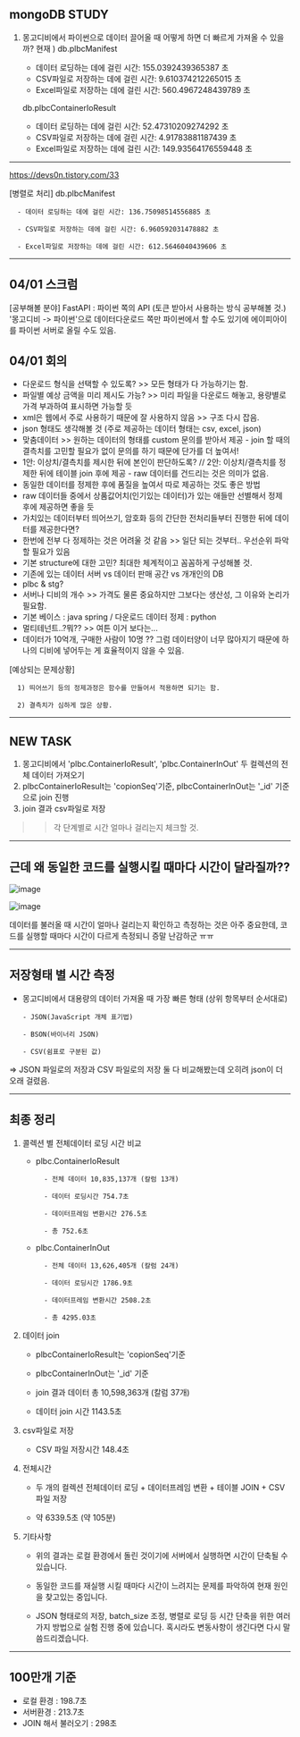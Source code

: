 ## mongoDB STUDY

1. 몽고디비에서 파이썬으로 데이터 끌어올 때 어떻게 하면 더 빠르게 가져올 수 있을까?
현재 ) db.plbcManifest
      - 데이터 로딩하는 데에 걸린 시간: 155.0392439365387 초
      - CSV파일로 저장하는 데에 걸린 시간: 9.610374212265015 초
      - Excel파일로 저장하는 데에 걸린 시간: 560.4967248439789 초
  
      db.plbcContainerIoResult
      - 데이터 로딩하는 데에 걸린 시간: 52.47310209274292 초
      - CSV파일로 저장하는 데에 걸린 시간: 4.91783881187439 초
      - Excel파일로 저장하는 데에 걸린 시간: 149.93564176559448 초

---
https://devs0n.tistory.com/33

[병렬로 처리]
  db.plbcManifest
      
      - 데이터 로딩하는 데에 걸린 시간: 136.75098514556885 초
      
      - CSV파일로 저장하는 데에 걸린 시간: 6.960592031478882 초
      
      - Excel파일로 저장하는 데에 걸린 시간: 612.5646040439606 초

---

## 04/01 스크럼
[공부해볼 분야]
FastAPI : 파이썬 쪽의 API (토큰 받아서 사용하는 방식 공부해볼 것.)
'몽고디비 -> 파이썬'으로 데이터다운로드 쪽만 파이썬에서 할 수도 있기에 에이피아이를 파이썬 서버로 올릴 수도 있음.

## 04/01 회의
- 다운로드 형식을 선택할 수 있도록? >> 모든 형태가 다 가능하기는 함.
- 파일별 예상 금액을 미리 제시도 가능? >> 미리 파일을 다운로드 해놓고, 용량별로 가격 부과하여 표시하면 가능할 듯
- xml은 웹에서 주로 사용하기 때문에 잘 사용하지 않음 >> 구조 다시 잡음.
- json 형태도 생각해볼 것 (주로 제공하는 데이터 형태는 csv, excel, json)
- 맞춤데이터 >> 원하는 데이터의 형태를 custom 문의를 받아서 제공
      - join 할 때의 결측치를 고민할 필요가 없이 문의를 하기 때문에 단가를 더 높여서!
- 1안: 이상치/결측치를 제시한 뒤에 본인이 판단하도록? // 2안: 이상치/결측치를 정제한 뒤에 테이블 join 후에 제공
      - raw 데이터를 건드리는 것은 의미가 없음.
- 동일한 데이터를 정제한 후에 품질을 높여서 따로 제공하는 것도 좋은 방법
- raw 데이터들 중에서 상품값어치(인기있는 데이터)가 있는 애들만 선별해서 정제 후에 제공하면 좋을 듯
- 가치있는 데이터부터 띄어쓰기, 암호화 등의 간단한 전처리들부터 진행한 뒤에 데이터를 제공한다면?
- 한번에 전부 다 정제하는 것은 어려울 것 같음 >> 일단 되는 것부터.. 우선순위 파악할 필요가 있음
- 기본 structure에 대한 고민? 최대한 체계적이고 꼼꼼하게 구성해볼 것.
- 기존에 있는 데이터 서버 vs 데이터 판매 공간 vs 개개인의 DB
- plbc & stg?
- 서버나 디비의 개수 >> 가격도 물론 중요하지만 그보다는 생산성, 그 이유와 논리가 필요함.
- 기본 베이스 : java spring / 다운로드 데이터 정제 : python
- 멀티테넌트..?뭐?? >> 여튼 이거 보다는...
- 데이터가 10억개, 구매한 사람이 10명 ?? 그럼 데이터양이 너무 많아지기 때문에 하나의 디비에 넣어두는 게 효율적이지 않을 수 있음.

[예상되는 문제상황]

      1) 띄어쓰기 등의 정제과정은 함수를 만들어서 적용하면 되기는 함. 
      
      2) 결측치가 심하게 많은 상황.


---
## NEW TASK

1. 몽고디비에서 'plbc.ContainerIoResult', 'plbc.ContainerInOut' 두 컬렉션의 전체 데이터 가져오기
2. plbcContainerIoResult는 'copionSeq'기준, plbcContainerInOut는 '_id' 기준으로 join 진행
3. join 결과 csv파일로 저장

>>각 단계별로 시간 얼마나 걸리는지 체크할 것.

---
## 근데 왜 동일한 코드를 실행시킬 때마다 시간이 달라질까??

![image](https://github.com/baesunny/study_note/assets/133308712/dba1c484-1896-4c03-bab7-cb61a943b728)

![image](https://github.com/baesunny/study_note/assets/133308712/236b556d-edc2-47a7-96bc-7283df08632a)


데이터를 불러올 때 시간이 얼마나 걸리는지 확인하고 측정하는 것은 아주 중요한데, 코드를 실행할 때마다 시간이 다르게 측정되니 증말 난감하군 ㅠㅠ

---

## 저장형태 별 시간 측정

- 몽고디비에서 대용량의 데이터 가져올 때 가장 빠른 형태 (상위 항목부터 순서대로)
  
      - JSON(JavaScript 개체 표기법)
  
      - BSON(바이너리 JSON)
  
      - CSV(쉼표로 구분된 값)


=> JSON 파일로의 저장과 CSV 파일로의 저장 둘 다 비교해봤는데 오히려 json이 더 오래 걸렸음. 

---

## 최종 정리

1. 콜렉션 별 전체데이터 로딩 시간 비교
   
   - plbc.ContainerIoResult
     
           - 전체 데이터 10,835,137개 (칼럼 13개)
     
           - 데이터 로딩시간 754.7초
     
           - 데이터프레임 변환시간 276.5초
   
           - 총 752.6초


   - plbc.ContainerInOut
     
           - 전체 데이터 13,626,405개 (칼럼 24개)
     
           - 데이터 로딩시간 1786.9초
     
           - 데이터프레임 변환시간 2508.2초
     
           - 총 4295.03초



3. 데이터 join
   
   - plbcContainerIoResult는 'copionSeq'기준
     
   - plbcContainerInOut는 '_id' 기준
     
   - join 결과 데이터 총 10,598,363개 (칼럼 37개)
     
   - 데이터 join 시간 1143.5초



4. csv파일로 저장

   - CSV 파일 저장시간 148.4초

  
5. 전체시간

   - 두 개의 컬렉션 전체데이터 로딩 + 데이터프레임 변환 + 테이블 JOIN + CSV파일 저장
  
   - 약 6339.5초 (약 105분)


7. 기타사항
   
   - 위의 결과는 로컬 환경에서 돌린 것이기에 서버에서 실행하면 시간이 단축될 수 있습니다.
  
   - 동일한 코드를 재실행 시킬 때마다 시간이 느려지는 문제를 파악하여 현재 원인을 찾고있는 중입니다.
     
   - JSON 형태로의 저장, batch_size 조정, 병렬로 로딩 등 시간 단축을 위한 여러 가지 방법으로 실험 진행 중에 있습니다. 혹시라도 변동사항이 생긴다면 다시 말씀드리겠습니다.
  

---

## 100만개 기준

- 로컬 환경  :  198.7초
- 서버환경  :  213.7초
- JOIN 해서 불러오기  :  298초

